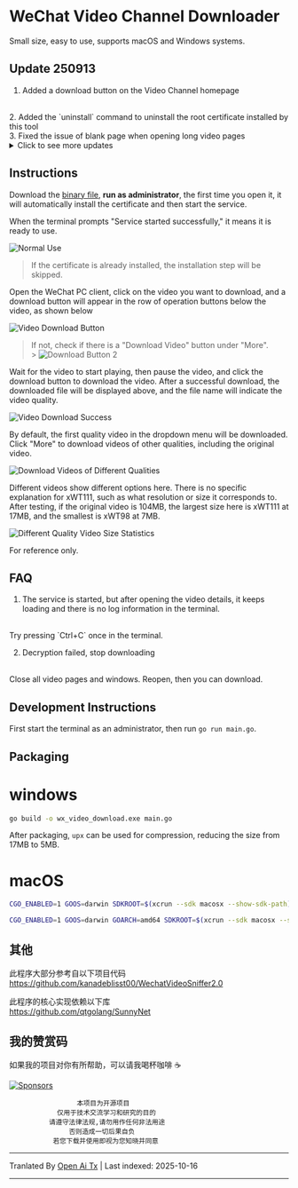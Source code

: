 # WeChat Video Channel Downloader

Small size, easy to use, supports macOS and Windows systems.

## Update 250913

1. Added a download button on the Video Channel homepage
<br/>
2. Added the `uninstall` command to uninstall the root certificate installed by this tool
<br/>
3. Fixed the issue of blank page when opening long video pages

<details><summary>Click to see more updates</summary>

## Update 250808

1. Fixed the issue of no download button in the new version of WeChat


## Update 250621

1. Optimized the "progress" display effect during download
<br/>
2. Added the `download` command to download and decrypt videos via terminal. It is recommended to use this method for videos over 1GB
<br/>

```bash
# 使用方式
./wx_video_download_xx download --url "视频地址" --key 解密key --filename "文件名"
# 视频地址、文件名参数需要双引号包裹。解密key不用双引号
# 将会下载视频到 `Downloads` 目录，然后解密
```
3. Added a "Print Download Command" button in the "More" menu of the video account  
<br/>  
4. Fixed the issue where some error messages during certificate installation were not in Chinese  


## 250514 Update  

1. Fixed the problem of being unable to download images and videos  

## 25042501 Update  

1. Fixed the issue where downloaded videos could not be played  

## 250425 Update  

1. Fixed the issue of being unable to download videos  

## 250424 Update  

1. Fixed the inconsistency in download button styles  
<br/>  
2. Fixed the issue where clicking the More button did not display the more menu  
<br/>  
3. Added a prompt to run as administrator when Windows startup fails  

## 250215 Update  

1. Display download progress in the console; when progress cannot be obtained, show the number of bytes downloaded  
<br/>  
2. Added cover image download in the "More" menu  
<br/>  
3. Automatically detect the current network device and proxy  
<br/>  
4. Support command line parameters to specify the network device to proxy and the port number used by the program  


```bash
./wx_video_download_xxx --dev=Wi-Fi --port=1080
```

> In general, there is no need to manually specify the device and port number; just run ./wx_video_download_xxx directly.

## 241216 Update

1. Supports downloading live broadcast replays  
<br/>
2. Supports macOS system  
<br/>
Tested and available on WeChat Version 3.8.9 (28564)

Instructions for use on macOS  

```bash
chmod +x ./wx_video_download_darwin_xxx
sudo ./wx_video_download_darwin_xxx
```

At this time, a prompt will appear indicating that the file cannot be opened, requiring you to allow it in the system settings, then re-execute `sudo ./wx_video_download_darwin_xxx`.
<br/>

During the certificate installation process, permission will be requested; just agree. Afterwards, you do not need to use `sudo` to open it, just double-click to run.
<br/>

When closing the `macOS` terminal, please use `Command + c`, otherwise the system proxy may not be canceled, causing network access issues.
<br/>

> If network access is unavailable, please check the system proxy and manually cancel it.

<br/>

## 241106 Update

1. Fixed the issue where videos downloaded on non-first openings could not be played.

Now, when clicking on the "More Recommendations" videos on the page, the downloaded videos can be opened and played normally.
<br>
When the prompt "Decryption failed, download stopped" appears, close all video pages and windows. Reopen, and you can download again.

## 241104 Update

1. Support for downloading videos of different qualities.
<br>
2. Fixed the issue where downloaded videos could not have their progress bar dragged.
<br>
3. Fixed the issue where downloading started before the long video content progress loaded, causing the video to be unplayable or incomplete.
<br>
4. Fixed the issue where some videos were mistakenly identified as images, preventing download.
<br>
5. Fixed the issue where live rooms kept loading indefinitely.

![Download Button 2](https://raw.githubusercontent.com/ltaoo/wx_channels_download/main/assets/screenshot13.png)

For details on videos of different qualities, see the usage instructions below.

## 241102 Update

Added a "Download Video" button under the "More" dropdown menu to address the issue of missing download buttons due to different detail page layouts.

![Download Button 2](https://raw.githubusercontent.com/ltaoo/wx_channels_download/main/assets/screenshot10.png)

## Update 241101

No need to manually download and install the certificate anymore.
<br>
Fixed the issue where `lib/jszip.min.js` could not be found during download.

## Update 241031

Encountered the previous issue of being unable to download from the page again; this time changed to downloading a compressed package with the video inside.
Currently works, but cannot guarantee it will continue to do so.

It is recommended to use [WechatVideoSniffer2.0](https://github.com/kanadeblisst00/WechatVideoSniffer2.0) for higher stability.

## Update 241030

When the video account content consists of multiple images, a download button will also appear. Clicking it will download a compressed package containing all the images.

## Update 241022

When a video is deleted, it did not correctly display "Deleted" and remained in the loading state.
The download button style was changed to match other operation buttons.

## Update 241016

The previous version failed to download again; reverting to direct page downloads works fine, possibly related to the WeChat client version, which I do not understand well.
If version 241016 does not work, you can try other versions.
My current WeChat client version is `Weixin 3.9.12.17` and it downloads normally.

## Update 241011

It seems the video account was redesigned again, preventing direct downloads from the page. Changed to copying the video link to the clipboard when clicking the download button, then open it in Chrome or another browser to download.
Also tested many videos that can be downloaded directly without encryption. So if there are encrypted videos, the new version may fail to download.

> Direct downloads on the page are theoretically still possible but much more complicated to implement. Will research this later.

</details>

## Instructions

Download the [binary file](https://github.com/ltaoo/wx_channels_download/releases), **run as administrator**, the first time you open it, it will automatically install the certificate and then start the service.

When the terminal prompts "Service started successfully," it means it is ready to use.

![Normal Use](https://raw.githubusercontent.com/ltaoo/wx_channels_download/main/assets/screenshot8.png)

> If the certificate is already installed, the installation step will be skipped.

Open the WeChat PC client, click on the video you want to download, and a download button will appear in the row of operation buttons below the video, as shown below

![Video Download Button](https://raw.githubusercontent.com/ltaoo/wx_channels_download/main/assets/screenshot1.png)

> If not, check if there is a "Download Video" button under "More".<br> > ![Download Button 2](https://raw.githubusercontent.com/ltaoo/wx_channels_download/main/assets/screenshot10.png)

Wait for the video to start playing, then pause the video, and click the download button to download the video. After a successful download, the downloaded file will be displayed above, and the file name will indicate the video quality.

![Video Download Success](https://raw.githubusercontent.com/ltaoo/wx_channels_download/main/assets/screenshot2.png)

By default, the first quality video in the dropdown menu will be downloaded. Click "More" to download videos of other qualities, including the original video.

![Download Videos of Different Qualities](https://raw.githubusercontent.com/ltaoo/wx_channels_download/main/assets/screenshot13.png)
<br>

Different videos show different options here. There is no specific explanation for xWT111, such as what resolution or size it corresponds to.
<br>
After testing, if the original video is 104MB, the largest size here is xWT111 at 17MB, and the smallest is xWT98 at 7MB.

![Different Quality Video Size Statistics](https://raw.githubusercontent.com/ltaoo/wx_channels_download/main/assets/screenshot14.png)

For reference only.

## FAQ

1. The service is started, but after opening the video details, it keeps loading and there is no log information in the terminal.
<br>
Try pressing `Ctrl+C` once in the terminal.

2. Decryption failed, stop downloading
<br>
Close all video pages and windows. Reopen, then you can download.

## Development Instructions

First start the terminal as an administrator, then run `go run main.go`.

## Packaging

# windows

```bash
go build -o wx_video_download.exe main.go
```

After packaging, `upx` can be used for compression, reducing the size from 17MB to 5MB.

# macOS

```bash
CGO_ENABLED=1 GOOS=darwin SDKROOT=$(xcrun --sdk macosx --show-sdk-path) go build -trimpath -ldflags="-s -w" -o wx_video_download
```

```bash
CGO_ENABLED=1 GOOS=darwin GOARCH=amd64 SDKROOT=$(xcrun --sdk macosx --show-sdk-path) go build -trimpath -ldflags="-s -w" -o wx_video_download
```

## 其他

此程序大部分参考自以下项目代码
<br>
https://github.com/kanadeblisst00/WechatVideoSniffer2.0

此程序的核心实现依赖以下库
<br>
https://github.com/qtgolang/SunnyNet

## 我的赞赏码

如果我的项目对你有所帮助，可以请我喝杯咖啡 ☕️

[![Sponsors](https://sponsorkit-iota.vercel.app/api/sponsors)](https://sponsorkit-iota.vercel.app/api/sponsors)

```text
                 本项目为开源项目
            仅用于技术交流学习和研究的目的
          请遵守法律法规,请勿用作任何非法用途
               否则造成一切后果自负
           若您下载并使用即视为您知晓并同意
```


---

Tranlated By [Open Ai Tx](https://github.com/OpenAiTx/OpenAiTx) | Last indexed: 2025-10-16

---